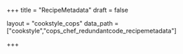 +++
title = "RecipeMetadata"
draft = false

layout = "cookstyle_cops"
data_path = ["cookstyle","cops_chef_redundantcode_recipemetadata"]

+++

<!-- The content of this page is automatically generated from the
cops_chef_redundantcode_recipemetadata.yml file in github.com/chef/cookstyle/blob/master/docs-chef-io/data/cookstyle/. -->
